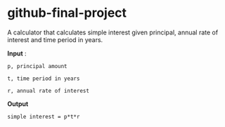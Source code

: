 #  github-final-project

A calculator that calculates simple interest given principal, annual rate of interest and time period in years.

**Input** :

    p, principal amount

    t, time period in years

    r, annual rate of interest

**Output**
  
    simple interest = p*t*r
